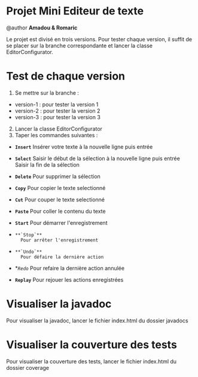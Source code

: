 # Projet Mini Editeur de texte
@author **Amadou & Romaric**

Le projet est divisé en trois versions. Pour tester chaque version, il suffit de se placer sur
la branche correspondante et lancer la classe EditorConfigurator.

# Test de chaque version

1.  Se mettre sur la branche :
- version-1 : pour tester la version 1
- version-2 : pour tester la version 2
- version-3 : pour tester la version 3
2. Lancer la classe EditorConfigurator
3. Taper les commandes suivantes :
  
-   **`Insert`** 
        Insérer votre texte à la nouvelle ligne puis entrée
 
-    **`Select`** 
        Saisir le début de la sélection à la nouvelle ligne puis entrée
        Saisir la fin de la sélection 
 
-    **`Delete`** 
        Pour supprimer la sélection
 
-    **`Copy`**
        Pour copier le texte selectionné
 
-    **`Cut`** 
        Pour couper le texte selectionné
 
-    **`Paste`** 
        Pour coller le contenu du texte
 
-    **`Start`** 
        Pour démarrer l'enregistrement

-     **`Stop`** 
        Pour arrêter l'enregistrement

-     **`Undo`** 
        Pour défaire la dernière action
 
-    **`Redo`* 
        Pour refaire la dernière action annulée
 
-    **`Replay`** 
        Pour rejouer les actions enregistrées
    

# Visualiser la javadoc
Pour visualiser la javadoc, lancer le fichier index.html du dossier javadocs

# Visualiser la couverture des tests
Pour visualiser la couverture des tests, lancer le fichier index.html du dossier coverage

